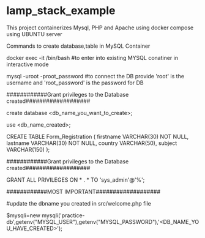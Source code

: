 # lamp_stack_example

This project containerizes Mysql, PHP and Apache using docker compose using UBUNTU server

Commands to create database,table in MySQL Container

docker exec -it <db-container-name> /bin/bash #to enter into existing MYSQL conatiner in interactive mode

mysql -uroot -proot_password #to connect the DB provide 'root' is the username and 'root_password' is the password for DB

############Grant privileges to the Database created###################

create database <db_name_you_want_to_create>;

use <db_name_created>;

CREATE TABLE Form_Registration (
firstname VARCHAR(30) NOT NULL,
lastname VARCHAR(30) NOT NULL,
country VARCHAR(50),
subject VARCHAR(150)
);

############Grant privileges to the Database created###################

GRANT ALL PRIVILEGES ON * . * TO 'sys_admin'@'%';

############MOST IMPORTANT###################

#update the dbname you created in src/welcome.php file

$mysqli=new mysqli('practice-db',getenv("MYSQL_USER"),getenv("MYSQL_PASSWORD"),'<DB_NAME_YOU_HAVE_CREATED>');
